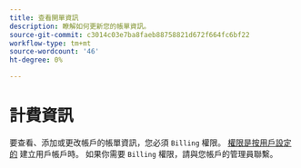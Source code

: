 ```yaml
---
title: 查看開單資訊
description: 瞭解如何更新您的帳單資訊。
source-git-commit: c3014c03e7ba8faeb88758821d672f664fc6bf22
workflow-type: tm+mt
source-wordcount: '46'
ht-degree: 0%

---
```


# 計費資訊

要查看、添加或更改帳戶的帳單資訊，您必須 `Billing` 權限。 [權限是按用戶設定的](../../administrator/user-management/user-management.md) 建立用戶帳戶時。 如果你需要 `Billing` 權限，請與您帳戶的管理員聯繫。

